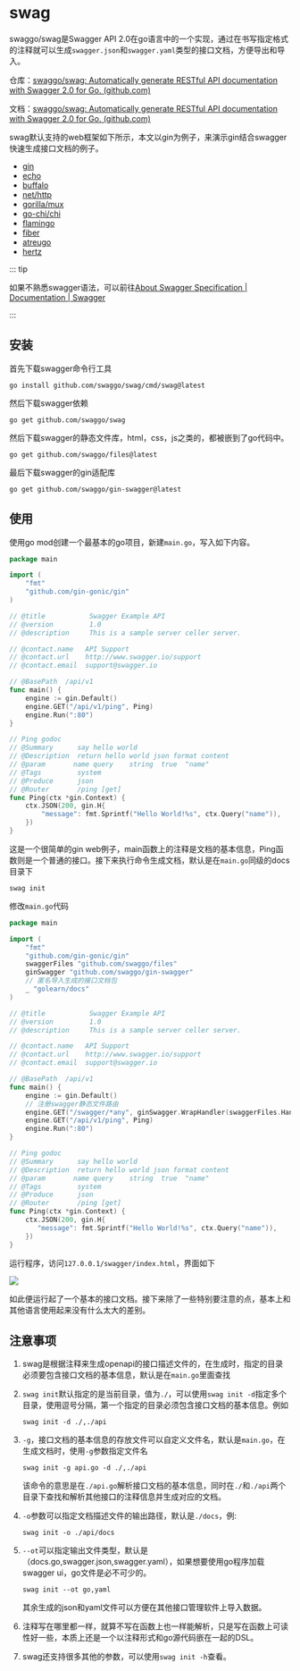 # swag

swaggo/swag是Swagger API 2.0在go语言中的一个实现，通过在书写指定格式的注释就可以生成`swagger.json`和`swagger.yaml`类型的接口文档，方便导出和导入。

仓库：[swaggo/swag: Automatically generate RESTful API documentation with Swagger 2.0 for Go. (github.com)](https://github.com/swaggo/swag)

文档：[swaggo/swag: Automatically generate RESTful API documentation with Swagger 2.0 for Go. (github.com)](https://github.com/swaggo/swag#readme)

swag默认支持的web框架如下所示，本文以gin为例子，来演示gin结合swagger快速生成接口文档的例子。

- [gin](http://github.com/swaggo/gin-swagger)
- [echo](http://github.com/swaggo/echo-swagger)
- [buffalo](https://github.com/swaggo/buffalo-swagger)
- [net/http](https://github.com/swaggo/http-swagger)
- [gorilla/mux](https://github.com/swaggo/http-swagger)
- [go-chi/chi](https://github.com/swaggo/http-swagger)
- [flamingo](https://github.com/i-love-flamingo/swagger)
- [fiber](https://github.com/gofiber/swagger)
- [atreugo](https://github.com/Nerzal/atreugo-swagger)
- [hertz](https://github.com/hertz-contrib/swagger)



::: tip

如果不熟悉swagger语法，可以前往[About Swagger Specification | Documentation | Swagger](https://swagger.io/docs/specification/about/)

:::

## 安装

首先下载swagger命令行工具

```
go install github.com/swaggo/swag/cmd/swag@latest
```

然后下载swagger依赖

```
go get github.com/swaggo/swag
```

然后下载swagger的静态文件库，html，css，js之类的，都被嵌到了go代码中。

```
go get github.com/swaggo/files@latest
```

最后下载swagger的gin适配库

```
go get github.com/swaggo/gin-swagger@latest
```



## 使用

使用go mod创建一个最基本的go项目，新建`main.go`，写入如下内容。

```go
package main

import (
	"fmt"
	"github.com/gin-gonic/gin"
)

// @title           Swagger Example API
// @version         1.0
// @description     This is a sample server celler server.

// @contact.name   API Support
// @contact.url    http://www.swagger.io/support
// @contact.email  support@swagger.io

// @BasePath  /api/v1
func main() {
	engine := gin.Default()
	engine.GET("/api/v1/ping", Ping)
	engine.Run(":80")
}

// Ping godoc
// @Summary      say hello world
// @Description  return hello world json format content
// @param       name query    string  true  "name"
// @Tags         system
// @Produce      json
// @Router       /ping [get]
func Ping(ctx *gin.Context) {
	ctx.JSON(200, gin.H{
		"message": fmt.Sprintf("Hello World!%s", ctx.Query("name")),
	})
}
```

这是一个很简单的gin web例子，main函数上的注释是文档的基本信息，Ping函数则是一个普通的接口。接下来执行命令生成文档，默认是在`main.go`同级的docs目录下

```
swag init
```

修改`main.go`代码

```go
package main

import (
    "fmt"
    "github.com/gin-gonic/gin"
    swaggerFiles "github.com/swaggo/files"
    ginSwagger "github.com/swaggo/gin-swagger"
    // 匿名导入生成的接口文档包
    _ "golearn/docs"
)

// @title           Swagger Example API
// @version         1.0
// @description     This is a sample server celler server.

// @contact.name   API Support
// @contact.url    http://www.swagger.io/support
// @contact.email  support@swagger.io

// @BasePath  /api/v1
func main() {
    engine := gin.Default()
    // 注册swagger静态文件路由
    engine.GET("/swagger/*any", ginSwagger.WrapHandler(swaggerFiles.Handler))
    engine.GET("/api/v1/ping", Ping)
    engine.Run(":80")
}

// Ping godoc
// @Summary      say hello world
// @Description  return hello world json format content
// @param       name query    string  true  "name"
// @Tags         system
// @Produce      json
// @Router       /ping [get]
func Ping(ctx *gin.Context) {
    ctx.JSON(200, gin.H{
       "message": fmt.Sprintf("Hello World!%s", ctx.Query("name")),
    })
}
```

运行程序，访问`127.0.0.1/swagger/index.html`，界面如下

![](https://public-1308755698.cos.ap-chongqing.myqcloud.com//img/202308132014682.png)

如此便运行起了一个基本的接口文档。接下来除了一些特别要注意的点，基本上和其他语言使用起来没有什么太大的差别。



## 注意事项

1. swag是根据注释来生成openapi的接口描述文件的，在生成时，指定的目录必须要包含接口文档的基本信息，默认是在`main.go`里面查找

2. `swag init`默认指定的是当前目录，值为`./`，可以使用`swag init -d`指定多个目录，使用逗号分隔，第一个指定的目录必须包含接口文档的基本信息。例如

    ```
    swag init -d ./,./api
    ```

3. `-g`，接口文档的基本信息的存放文件可以自定义文件名，默认是`main.go`，在生成文档时，使用`-g`参数指定文件名

    ```
    swag init -g api.go -d ./,./api
    ```

    该命令的意思是在`./api.go`解析接口文档的基本信息，同时在`./`和`./api`两个目录下查找和解析其他接口的注释信息并生成对应的文档。

4. `-o`参数可以指定文档描述文件的输出路径，默认是`./docs`，例:

    ```
    swag init -o ./api/docs
    ```

5. `--ot`可以指定输出文件类型，默认是（docs.go,swagger.json,swagger.yaml），如果想要使用go程序加载swagger ui，go文件是必不可少的。

    ```
    swag init --ot go,yaml
    ```

    其余生成的json和yaml文件可以方便在其他接口管理软件上导入数据。

6. 注释写在哪里都一样，就算不写在函数上也一样能解析，只是写在函数上可读性好一些，本质上还是一个以注释形式和go源代码嵌在一起的DSL。

7. swag还支持很多其他的参数，可以使用`swag init -h`查看。



